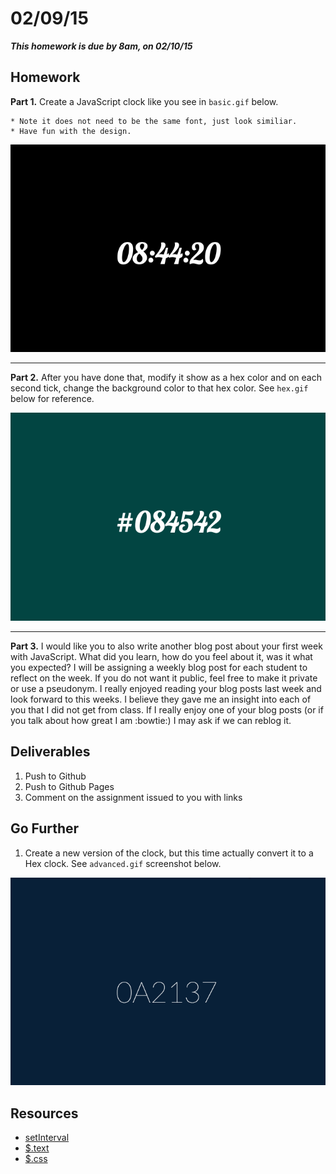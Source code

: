 # 02/09/15

___This homework is due by 8am, on 02/10/15___

## Homework

  __Part 1.__ Create a JavaScript clock like you see in `basic.gif` below.

    * Note it does not need to be the same font, just look similiar.
    * Have fun with the design.

![](./_meta/basic.gif)

----

  __Part 2.__ After you have done that, modify it show as a hex color and on each second tick, change the background color to that hex color. See `hex.gif` below for reference.

![](./_meta/hex.gif)

----

  __Part 3.__ I would like you to also write another blog post about your first week with JavaScript. What did you learn, how do you feel about it, was it what you expected? I will be assigning a weekly blog post for each student to reflect on the week. If you do not want it public, feel free to make it private or use a pseudonym. I really enjoyed reading your blog posts last week and look forward to this weeks. I believe they gave me an insight into each of you that I did not get from class. If I really enjoy one of your blog posts (or if you talk about how great I am :bowtie:) I may ask if we can reblog it.


## Deliverables

1. Push to Github
2. Push to Github Pages
3. Comment on the assignment issued to you with links


## Go Further

  1. Create a new version of the clock, but this time actually convert it to a Hex clock. See `advanced.gif` screenshot below.

![](./_meta/advanced.gif)

## Resources

* [setInterval](https://developer.mozilla.org/en-US/docs/Web/API/WindowTimers.setInterval)
* [$.text](http://api.jquery.com/text/)
* [$.css](http://api.jquery.com/css/)
